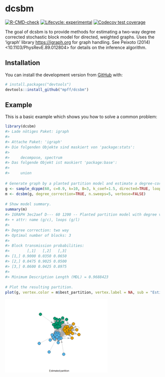 
<!-- README.md is generated from README.Rmd. Please edit that file -->

# dcsbm

<!-- badges: start -->

[![R-CMD-check](https://github.com/mpff/dcsbm/workflows/R-CMD-check/badge.svg)](https://github.com/mpff/dcsbm/actions)
[![Lifecycle:
experimental](https://img.shields.io/badge/lifecycle-experimental-orange.svg)](https://lifecycle.r-lib.org/articles/stages.html#experimental)
[![Codecov test
coverage](https://codecov.io/gh/mpff/dcsbm/branch/main/graph/badge.svg)](https://app.codecov.io/gh/mpff/dcsbm?branch=main)
<!-- badges: end -->

The goal of dcsbm is to provide methods for estimating a two-way degree
corrected stochastic block model for directed, weighted graphs. Uses the
‘igraph’ library <https://igraph.org> for graph handling. See Peixoto
(2014) \<10.1103/PhysRevE.89.012804\> for details on the inference
algorithm.

## Installation

You can install the development version from
[GitHub](https://github.com/) with:

``` r
# install.packages("devtools")
devtools::install_github("mpff/dcsbm")
```

## Example

This is a basic example which shows you how to solve a common problem:

``` r
library(dcsbm)
#> Lade nötiges Paket: igraph
#> 
#> Attache Paket: 'igraph'
#> Die folgenden Objekte sind maskiert von 'package:stats':
#> 
#>     decompose, spectrum
#> Das folgende Objekt ist maskiert 'package:base':
#> 
#>     union

# Generate graph by a planted partition model and estimate a degree-corrected SBM.
g <- sample_dcppm(60, c=0.9, k=10, B=3, k_coef=1.5, directed=TRUE, loops=TRUE)
m <- dcsbm(g, degree_correction=TRUE, n.sweeps=5, verbose=FALSE)

# Show model summary.
summary(m)
#> IGRAPH 3ec2aef D--- 60 1200 -- Planted partition model with degree variability
#> + attr: name (g/c), loops (g/l)
#> 
#> Degree correction: two way
#> Optimal number of blocks: 3 
#> 
#> Block transmission probabilities:
#>        [,1]   [,2]   [,3]
#> [1,] 0.9000 0.0350 0.0650
#> [2,] 0.0475 0.9025 0.0500
#> [3,] 0.0600 0.0425 0.8975
#> 
#> Minimum Description Length (MDL) = 0.9688423

# Plot the resulting partition.
plot(g, vertex.color = m$best_partition, vertex.label = NA, sub = "Estimated partition")
```

<img src="man/figures/README-example-1.png" width="66%" />
